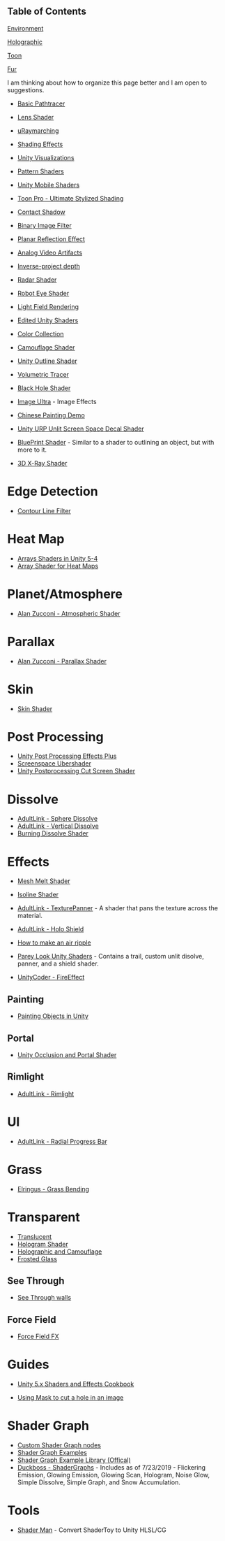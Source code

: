 ## Table of Contents
[Environment](https://github.com/Endarren/Unity_Resources/blob/master/Shaders/Environment.md)

[Holographic](https://github.com/Endarren/Unity_Resources/blob/master/Shaders/Holographic.md)

[Toon](https://github.com/Endarren/Unity_Resources/blob/master/Shaders/Toon.md)

[Fur](https://github.com/Endarren/Unity_Resources/blob/master/Shaders/Fur.md)


I am thinking about how to organize this page better and I am open to suggestions.

* [Basic Pathtracer](https://github.com/LGhassen/basic_pathtracer)
* [Lens Shader](https://github.com/haoboxuxu/UnityLensShader)
* [uRaymarching](https://github.com/hecomi/uRaymarching)
* [Shading Effects](https://github.com/rakahn777/ShadingEffect)
* [Unity Visualizations](https://github.com/WorldOfZero/UnityVisualizations)
* [Pattern Shaders](https://github.com/shaggun/Pattern-Shaders)
* [Unity Mobile Shaders](https://github.com/QianMo/Unity-Mobile-Shader)
* [Toon Pro - Ultimate Stylized Shading](https://assetstore.unity.com/packages/vfx/shaders/toon-pro-ultimate-stylized-shading-225921?clickref=1101lAe5ISZW&utm_source=partnerize&utm_medium=affiliate&utm_campaign=unity_affiliate)

* [Contact Shadow](https://github.com/keijiro/ContactShadows)
* [Binary Image Filter](https://github.com/keijiro/KinoBinary)

* [Planar Reflection Effect](https://github.com/keijiro/AdamPlaneReflection)
* [Analog Video Artifacts](https://github.com/keijiro/KinoTube)
* [Inverse-project depth](https://github.com/keijiro/DepthInverseProjection)
* [Radar Shader](http://unitycoder.com/blog/2012/10/25/radar-shader/)

* [Robot Eye Shader](https://github.com/danielzeller/Robot-eye-shader-Unity-)
* [Light Field Rendering](https://github.com/BastiaanGrisel/LightFieldRendering)
* [Edited Unity Shaders](https://github.com/Rhyperi/Rhy_EditedUnityShaders)
* [Color Collection](https://github.com/XJINE/Unity_ColorCollection)
* [Camouflage Shader](https://github.com/JPBotelho/Camouflage-Shader)

* [Unity Outline Shader](https://github.com/IronWarrior/UnityOutlineShader)
* [Volumetric Tracer](https://github.com/Fewes/VolumetricTracer)

* [Black Hole Shader](https://github.com/conjLob/BlackHoleShader)
* [Image Ultra](https://github.com/daniel-ilett/image-ultra) - Image Effects
* [Chinese Painting Demo](https://github.com/Hengle/ChinesePaintingDemo)

* [Unity URP Unlit Screen Space Decal Shader](https://github.com/ColinLeung-NiloCat/UnityURPUnlitScreenSpaceDecalShader)

* [BluePrint Shader](https://github.com/IRCSS/BluePrintShader) - Similar to a shader to outlining an object, but with more to it.
* [3D X-Ray Shader](https://github.com/MdIqubal/3DXRayShader_Unity)
# Edge Detection
* [Contour Line Filter](https://github.com/keijiro/KinoContour)
# Heat Map
* [Arrays Shaders in Unity 5-4](https://www.alanzucconi.com/2016/10/24/arrays-shaders-unity-5-4/)
* [Array Shader for Heat Maps](http://www.alanzucconi.com/2016/01/27/arrays-shaders-heatmaps-in-unity3d/)
# Planet/Atmosphere
* [Alan Zucconi - Atmospheric Shader](https://www.alanzucconi.com/2017/10/10/atmospheric-scattering-1/)
# Parallax
* [Alan Zucconi - Parallax Shader](https://www.alanzucconi.com/2019/01/01/parallax-shader/)

# Skin

* [Skin Shader](https://github.com/douduck08/Unity-SkinShader)

# Post Processing
* [Unity Post Processing Effects Plus](https://github.com/ExpressoBits/UPPE-Plus)
* [Screenspace Ubershader](https://github.com/Leviant/ScreenSpace_Ubershader)
* [Unity Postprocessing Cut Screen Shader](https://github.com/jfranmora/unity-postprocessing-cut-screen-shader)

# Dissolve
* [AdultLink - Sphere Dissolve](https://github.com/AdultLink/SphereDissolve)
* [AdultLink - Vertical Dissolve](https://github.com/AdultLink/VerticalDissolve)
* [Burning Dissolve Shader](http://www.codeavarice.com/dev-blog/tutorial-burning-edges-dissolve-shader-in-unity)

# Effects
* [Mesh Melt Shader](http://unitycoder.com/blog/2015/03/24/mesh-melt-shader-test/)
* [Isoline Shader](https://github.com/keijiro/Isaura)
* [AdultLink - TexturePanner](https://github.com/AdultLink/TexturePanner) - A shader that pans the texture across the material.
* [AdultLink - Holo Shield](https://github.com/AdultLink/HoloShield)
* [How to make an air ripple](https://answers.unity.com/questions/1179181/how-can-i-create-an-air-ripple-effect.html)

* [Parey Look Unity Shaders](https://github.com/pareylook/unity_shaders) - Contains a trail, custom unlit disolve, panner, and a shield shader.
* [UnityCoder - FireEffect](https://github.com/unitycoder/FireEffect)

## Painting

* [Painting Objects in Unity](https://www.patreon.com/posts/quick-game-art-15265060)

## Portal
* [Unity Occlusion and Portal Shader](https://github.com/DoubleL222/Unity_Occlusion_And_Portal_Shader)

## Rimlight
* [AdultLink - Rimlight](https://github.com/AdultLink/Rimlight)

# UI
* [AdultLink - Radial Progress Bar](https://github.com/AdultLink/RadialProgressBar)
# Grass
* [Elringus - Grass Bending](https://github.com/Elringus/GrassBending)

# Transparent
* [Translucent](https://github.com/PlexusDuMenton/TranslucentShader)
* [Hologram Shader](https://github.com/andydbc/HologramShader)
* [Holographic and Camouflage](https://github.com/abhishekjain1991/Holographic_and_Camouflage_shaders)
* [Frosted Glass](https://github.com/andydbc/unity-frosted-glass)
## See Through
* [See Through walls](https://pastebin.com/5mYKhp4h)
## Force Field
* [Force Field FX](https://github.com/vux427/ForceFieldFX)


# Guides
* [Unity 5.x Shaders and Effects Cookbook](https://github.com/smkplus/ShaderBooks/blob/master/Unity%205.x%20Shaders%20and%20Effects%20Cookbook.pdf)

* [Using Mask to cut a hole in an image](https://forum.unity.com/threads/using-mask-to-cut-a-hole-in-an-image.286489/)


# Shader Graph
* [Custom Shader Graph nodes](https://github.com/gilescoope/shader-graph-nodes)
* [Shader Graph Examples](https://github.com/keijiro/ShaderGraphExamples)
* [Shader Graph Example Library (Offical)](https://github.com/UnityTechnologies/ShaderGraph_ExampleLibrary)
* [Duckboss - ShaderGraphs](https://github.com/DuckBoss/ShaderGraphs_Unity2018) -  Includes as of 7/23/2019 - Flickering Emission, Glowing Emission, Glowing Scan, Hologram, Noise Glow, Simple Dissolve, Simple Graph, and Snow Accumulation.

# Tools
* [Shader Man](https://github.com/smkplus/ShaderMan) - Convert ShaderToy to Unity HLSL/CG 
